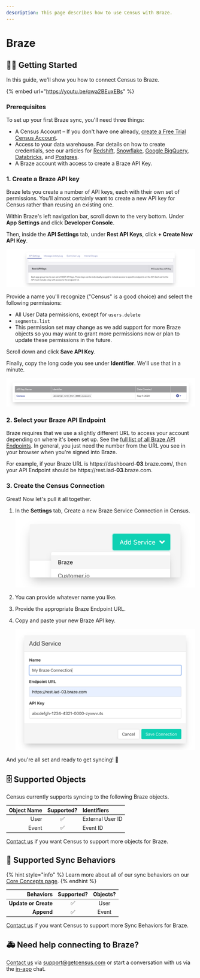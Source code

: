 ```yaml
---
description: This page describes how to use Census with Braze.
---
```


# Braze

## 🏃‍♂️ Getting Started

In this guide, we'll show you how to connect Census to Braze. 

{% embed url="https://youtu.be/qwa2BEuxEBs" %}

### **Prerequisites**

To set up your first Braze sync, you'll need three things:

* A Census Account – If you don't have one already, [create a Free Trial Census Account](https://app.getcensus.com/).
* Access to your data warehouse. For details on how to create credentials, see our articles for [Redshift](../sources/redshift.md), [Snowflake](../sources/snowflake.md), [Google BigQuery](../sources/google-bigquery.md), [Databricks](../sources/databricks.md), and [Postgres](../sources/postgres.md).
* A Braze account with access to create a Braze API Key. 

### 1. Create a Braze API key

Braze lets you create a number of API keys, each with their own set of permissions. You'll almost certainly want to create a new API key for Census rather than reusing an existing one.

Within Braze's left navigation bar, scroll down to the very bottom. Under **App Settings** and click **Developer Console**.

Then, inside the **API Settings** tab, under **Rest API Keys**, click **+ Create New API Key**.

![](../.gitbook/assets/screely-1619749695118.png)

Provide a name you'll recognize \("Census" is a good choice\) and select the following permissions:

* All User Data permissions, except for `users.delete` 
* `segments.list`
* This permission set may change as we add support for more Braze objects so you may want to grant more permissions now or plan to update these permissions in the future. 

Scroll down and click **Save API Key**.

Finally, copy the long code you see under **Identifier**. We'll use that in a minute.

![](../.gitbook/assets/screely-1619749895841.png)

### 2. Select your Braze API Endpoint

Braze requires that we use a slightly different URL to access your account depending on where it's been set up. See the [full list of all Braze API Endpoints](https://www.braze.com/docs/api/basics/#endpoints). In general, you just need the number from the URL you see in your browser when you're signed into Braze.  
  
For example, if your Braze URL is https://dashboard-**03**.braze.com/, then your API Endpoint should be https://rest.iad-**03**.braze.com.

### 3. Create the Census Connection

Great! Now let's pull it all together. 

1. In the **Settings** tab, Create a new Braze Service Connection in Census.  ![](../.gitbook/assets/screely-1619749986549.png) 
2. You can provide whatever name you like.
3. Provide the appropriate Braze Endpoint URL.
4. Copy and paste your new Braze API key.  


   ![](../.gitbook/assets/screely-1619749992320.png)

And you're all set and ready to get syncing! 🎉

## 🗄 Supported Objects

Census currently supports syncing to the following Braze objects.

| **Object Name** | **Supported?** | Identifiers |
| ---: | :---: | :--- |
| User | ✅ | External User ID |
| Event | ✅ | Event ID |

[Contact us](mailto:support@getcensus.com) if you want Census to support more objects for Braze.

## 🔄 Supported Sync Behaviors

{% hint style="info" %}
Learn more about all of our sync behaviors on our [Core Concepts page](../basics/core-concept.md#the-different-sync-behaviors).
{% endhint %}

| **Behaviors** | **Supported?** | **Objects?** |
| ---: | :---: | :---: |
| **Update or Create** | ✅ | User |
| **Append** | ✅ | Event |

[Contact us](mailto:support@getcensus.com) if you want Census to support more Sync Behaviors for Braze.

## 🚑 Need help connecting to Braze?

[Contact us](mailto:support@getcensus.com) via support@getcensus.com or start a conversation with us via the [in-app](https://app.getcensus.com) chat.

